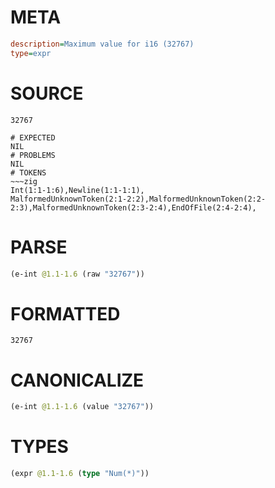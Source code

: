 # META
~~~ini
description=Maximum value for i16 (32767)
type=expr
~~~
# SOURCE
~~~roc
32767
~~~
~~~
# EXPECTED
NIL
# PROBLEMS
NIL
# TOKENS
~~~zig
Int(1:1-1:6),Newline(1:1-1:1),
MalformedUnknownToken(2:1-2:2),MalformedUnknownToken(2:2-2:3),MalformedUnknownToken(2:3-2:4),EndOfFile(2:4-2:4),
~~~
# PARSE
~~~clojure
(e-int @1.1-1.6 (raw "32767"))
~~~
# FORMATTED
~~~roc
32767
~~~
# CANONICALIZE
~~~clojure
(e-int @1.1-1.6 (value "32767"))
~~~
# TYPES
~~~clojure
(expr @1.1-1.6 (type "Num(*)"))
~~~
